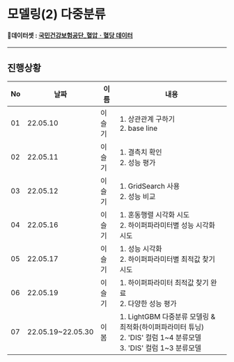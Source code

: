 # 모델링(2) 다중분류

#### 📑데이터셋 : [국민건강보험공단_혈압ㆍ혈당 데이터](https://www.data.go.kr/data/15095105/fileData.do)

---
## 진행상황

|No|날짜|이름|내용|
|---|---|---|---|
|01|22.05.10|이슬기|1. 상관관계 구하기 </br> 2. base line|
|02|22.05.11|이슬기|1. 결측치 확인 </br> 2. 성능 평가|
|03|22.05.12|이슬기|1. GridSearch 사용 </br> 2. 성능 비교|
|04|22.05.16|이슬기|1. 혼동행렬 시각화 시도 </br> 2. 하이퍼파라미터별 성능 시각화 시도|
|05|22.05.17|이슬기|1. 성능 시각화 </br> 2. 하이퍼파라미터별 최적값 찾기 시도|
|06|22.05.19|이슬기|1. 하이퍼파라미터 최적값 찾기 완료 </br> 2. 다양한 성능 평가|
|07|22.05.19~22.05.30|이봄|1. LightGBM 다중분류 모델링 & 최적화(하이퍼파라미터 튜닝) </br> 2. 'DIS' 컬럼 1\~4 분류모델 </br> 3. 'DIS' 컬럼 1\~3 분류모델|
